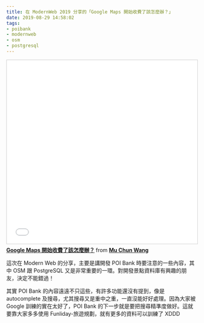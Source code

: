 ```yaml
---
title: 在 ModernWeb 2019 分享的「Google Maps 開始收費了該怎麼辦？」
date: 2019-08-29 14:58:02
tags:
- poibank
- modernweb
- osm
- postgresql
---
```


<iframe src="//www.slideshare.net/slideshow/embed_code/key/wPtERc90dbNN0i" width="595" height="485" frameborder="0" marginwidth="0" marginheight="0" scrolling="no" style="border:1px solid #CCC; border-width:1px; margin-bottom:5px; max-width: 100%;" allowfullscreen> </iframe> <div style="margin-bottom:5px"> <strong> <a href="//www.slideshare.net/kewang/google-maps-167080995" title="Google Maps 開始收費了該怎麼辦？" target="_blank">Google Maps 開始收費了該怎麼辦？</a> </strong> from <strong><a href="https://www.slideshare.net/kewang" target="_blank">Mu Chun Wang</a></strong> </div>

這次在 Modern Web 的分享，主要是講開發 POI Bank 時要注意的一些內容，其中 OSM 跟 PostgreSQL 又是非常重要的一環。對開發景點資料庫有興趣的朋友，決定不能錯過！

其實 POI Bank 的內容遠遠不只這些，有許多功能還沒有提到，像是 autocomplete 及搜尋，尤其搜尋又是重中之重，一直沒能好好處理。因為大家被 Google 訓練的實在太好了，POI Bank 的下一步就是要把搜尋精準度做好。這就要靠大家多多使用 Funliday-旅遊規劃，就有更多的資料可以訓練了 XDDD
